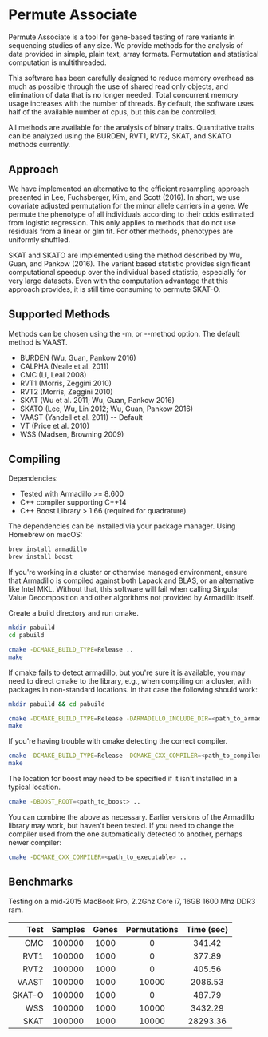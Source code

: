 # Permute Associate

Permute Associate is a tool for gene-based testing of rare variants in sequencing
studies of any size. We provide methods for the analysis of data provided in simple,
plain text, array formats. Permutation and statistical computation is multithreaded.

This software has been carefully designed to reduce memory overhead as much as possible
through the use of shared read only objects, and elimination of data that is no longer
needed. Total concurrent memory usage increases with the number of threads. By default,
the software uses half of the available number of cpus, but this can be controlled.

All methods are available for the analysis of binary traits. Quantitative traits can be analyzed
using the BURDEN, RVT1, RVT2, SKAT, and SKATO methods currently.

## Approach

We have implemented an alternative to the efficient resampling approach
presented in Lee, Fuchsberger, Kim, and Scott (2016). In short, we use 
covariate adjusted permutation for the minor allele carriers in a gene. 
We permute the phenotype of all individuals according to their odds estimated from
logistic regression. This only applies to methods that do not use residuals from
a linear or glm fit. For other methods, phenotypes are uniformly shuffled.

SKAT and SKATO are implemented using the method described by Wu, Guan, and Pankow (2016).
The variant based statistic provides significant computational speedup over the individual
based statistic, especially for very large datasets. Even with the computation advantage that
this approach provides, it is still time consuming to permute SKAT-O.

## Supported Methods

Methods can be chosen using the -m, or --method option. The default method is 
VAAST.

- BURDEN (Wu, Guan, Pankow 2016)
- CALPHA (Neale et al. 2011)
- CMC (Li, Leal 2008)
- RVT1 (Morris, Zeggini 2010)
- RVT2 (Morris, Zeggini 2010)
- SKAT (Wu et al. 2011; Wu, Guan, Pankow 2016)
- SKATO (Lee, Wu, Lin 2012; Wu, Guan, Pankow 2016)
- VAAST (Yandell et al. 2011) -- Default
- VT (Price et al. 2010)
- WSS (Madsen, Browning 2009)

## Compiling

Dependencies: 
- Tested with Armadillo >= 8.600
- C++ compiler supporting C++14
- C++ Boost Library > 1.66 (required for quadrature)

The dependencies can be installed via your package manager. Using Homebrew on macOS:

```bash
brew install armadillo
brew install boost

```

If you're working in a cluster or otherwise managed environment, ensure that Armadillo is compiled
against both Lapack and BLAS, or an alternative like Intel MKL. Without that, this software will fail
when calling Singular Value Decomposition and other algorithms not provided by Armadillo itself.

Create a build directory and run cmake.

```bash
mkdir pabuild
cd pabuild

cmake -DCMAKE_BUILD_TYPE=Release ..
make
```

If cmake fails to detect armadillo, but you're sure it is available, you may 
need to direct cmake to the library, e.g., when compiling on a cluster, with 
packages in non-standard locations. In that case the following should work:

```bash
mkdir pabuild && cd pabuild

cmake -DCMAKE_BUILD_TYPE=Release -DARMADILLO_INCLUDE_DIR=<path_to_armadillo>/include/ -DARMADILLO_LIBRARY=<path_to_armadillo>/lib64/libarmadillo.so
make

```

If you're having trouble with cmake detecting the correct compiler.

```bash
cmake -DCMAKE_BUILD_TYPE=Release -DCMAKE_CXX_COMPILER=<path_to_compiler> ..
make

```

The location for boost may need to be specified if it isn't installed in a typical location.

```bash
cmake -DBOOST_ROOT=<path_to_boost> ..
```

You can combine the above as necessary. Earlier versions of the Armadillo
library may work, but haven't been tested. If you need to change the compiler used
from the one automatically detected to another, perhaps newer compiler:

```bash
cmake -DCMAKE_CXX_COMPILER=<path_to_executable> ..
```

## Benchmarks

Testing on a mid-2015 MacBook Pro, 2.2Ghz Core i7, 16GB 1600 Mhz DDR3 ram.

| Test  | Samples | Genes | Permutations |  Time (sec) |
| -----:|:-------:|:-----:|:------------:|:-----------:|
| CMC   | 100000  | 1000  | 0            |  341.42     |
| RVT1  | 100000  | 1000  | 0            |  377.89     |
| RVT2  | 100000  | 1000  | 0            |  405.56     |
| VAAST | 100000  | 1000  | 10000        |  2086.53    |
| SKAT-O| 100000  | 1000  | 0            |  487.79     |
| WSS   | 100000  | 1000  | 10000        |  3432.29    |
| SKAT  | 100000  | 1000  | 10000        |  28293.36   |